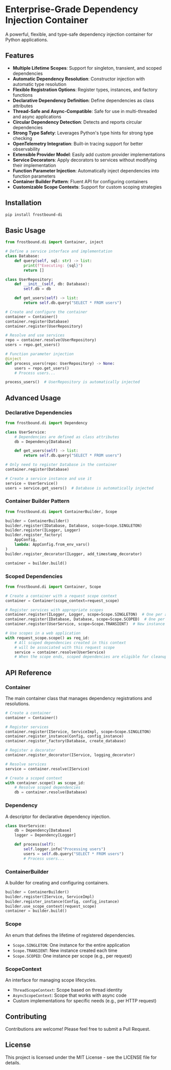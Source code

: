 # Enterprise-Grade Dependency Injection Container

A powerful, flexible, and type-safe dependency injection container for Python applications.

## Features

- **Multiple Lifetime Scopes**: Support for singleton, transient, and scoped dependencies
- **Automatic Dependency Resolution**: Constructor injection with automatic type resolution
- **Flexible Registration Options**: Register types, instances, and factory functions
- **Declarative Dependency Definition**: Define dependencies as class attributes
- **Thread-Safe and Async-Compatible**: Safe for use in multi-threaded and async applications
- **Circular Dependency Detection**: Detects and reports circular dependencies
- **Strong Type Safety**: Leverages Python's type hints for strong type checking
- **OpenTelemetry Integration**: Built-in tracing support for better observability
- **Extensible Provider Model**: Easily add custom provider implementations
- **Service Decorators**: Apply decorators to services without modifying their implementation
- **Function Parameter Injection**: Automatically inject dependencies into function parameters
- **Container Builder Pattern**: Fluent API for configuring containers
- **Customizable Scope Contexts**: Support for custom scoping strategies

## Installation

```bash
pip install frostbound-di
```

## Basic Usage

```python
from frostbound.di import Container, inject

# Define a service interface and implementation
class Database:
    def query(self, sql: str) -> list:
        print(f"Executing: {sql}")
        return []

class UserRepository:
    def __init__(self, db: Database):
        self.db = db

    def get_users(self) -> list:
        return self.db.query("SELECT * FROM users")

# Create and configure the container
container = Container()
container.register(Database)
container.register(UserRepository)

# Resolve and use services
repo = container.resolve(UserRepository)
users = repo.get_users()

# Function parameter injection
@inject
def process_users(repo: UserRepository) -> None:
    users = repo.get_users()
    # Process users...

process_users()  # UserRepository is automatically injected
```

## Advanced Usage

### Declarative Dependencies

```python
from frostbound.di import Dependency

class UserService:
    # Dependencies are defined as class attributes
    db = Dependency[Database]

    def get_users(self) -> list:
        return self.db.query("SELECT * FROM users")

# Only need to register Database in the container
container.register(Database)

# Create a service instance and use it
service = UserService()
users = service.get_users()  # Database is automatically injected
```

### Container Builder Pattern

```python
from frostbound.di import ContainerBuilder, Scope

builder = ContainerBuilder()
builder.register(IDatabase, Database, scope=Scope.SINGLETON)
builder.register(ILogger, Logger)
builder.register_factory(
    AppConfig,
    lambda: AppConfig.from_env_vars()
)
builder.register_decorator(ILogger, add_timestamp_decorator)

container = builder.build()
```

### Scoped Dependencies

```python
from frostbound.di import Container, Scope

# Create a container with a request scope context
container = Container(scope_context=request_scope)

# Register services with appropriate scopes
container.register(ILogger, Logger, scope=Scope.SINGLETON)  # One per application
container.register(IDatabase, Database, scope=Scope.SCOPED)  # One per request
container.register(UserService, scope=Scope.TRANSIENT)  # New instance each time

# Use scopes in a web application
with request_scope.scope() as req_id:
    # All scoped dependencies created in this context
    # will be associated with this request scope
    service = container.resolve(UserService)
    # When the scope ends, scoped dependencies are eligible for cleanup
```

## API Reference

### Container

The main container class that manages dependency registrations and resolutions.

```python
# Create a container
container = Container()

# Register services
container.register(IService, ServiceImpl, scope=Scope.SINGLETON)
container.register_instance(Config, config_instance)
container.register_factory(Database, create_database)

# Register a decorator
container.register_decorator(IService, logging_decorator)

# Resolve services
service = container.resolve(IService)

# Create a scoped context
with container.scope() as scope_id:
    # Resolve scoped dependencies
    db = container.resolve(Database)
```

### Dependency

A descriptor for declarative dependency injection.

```python
class UserService:
    db = Dependency[Database]
    logger = Dependency[Logger]

    def process(self):
        self.logger.info("Processing users")
        users = self.db.query("SELECT * FROM users")
        # Process users...
```

### ContainerBuilder

A builder for creating and configuring containers.

```python
builder = ContainerBuilder()
builder.register(IService, ServiceImpl)
builder.register_instance(Config, config_instance)
builder.use_scope_context(request_scope)
container = builder.build()
```

### Scope

An enum that defines the lifetime of registered dependencies.

- `Scope.SINGLETON`: One instance for the entire application
- `Scope.TRANSIENT`: New instance created each time
- `Scope.SCOPED`: One instance per scope (e.g., per request)

### ScopeContext

An interface for managing scope lifecycles.

- `ThreadScopeContext`: Scope based on thread identity
- `AsyncScopeContext`: Scope that works with async code
- Custom implementations for specific needs (e.g., per HTTP request)

## Contributing

Contributions are welcome! Please feel free to submit a Pull Request.

## License

This project is licensed under the MIT License - see the LICENSE file for details.
